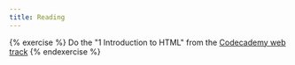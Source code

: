```yaml
---
title: Reading
---
```


{% exercise %}
Do the "1 Introduction to HTML" from the [Codecademy web track](http://www.codecademy.com/tracks/web)
{% endexercise %}
